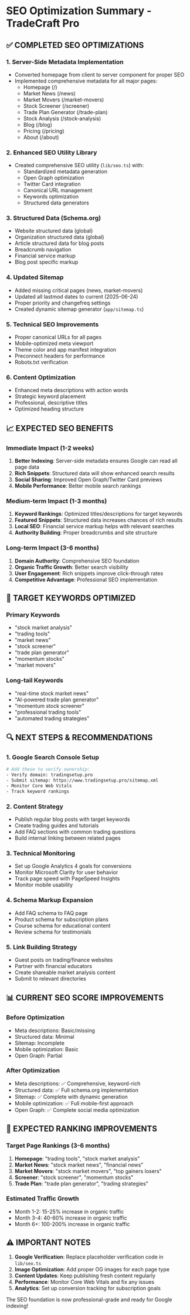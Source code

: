 # SEO Optimization Summary - TradeCraft Pro

## ✅ COMPLETED SEO OPTIMIZATIONS

### 1. **Server-Side Metadata Implementation**

- Converted homepage from client to server component for proper SEO
- Implemented comprehensive metadata for all major pages:
  - Homepage (/)
  - Market News (/news)
  - Market Movers (/market-movers)
  - Stock Screener (/screener)
  - Trade Plan Generator (/trade-plan)
  - Stock Analysis (/stock-analysis)
  - Blog (/blog)
  - Pricing (/pricing)
  - About (/about)

### 2. **Enhanced SEO Utility Library**

- Created comprehensive SEO utility (`lib/seo.ts`) with:
  - Standardized metadata generation
  - Open Graph optimization
  - Twitter Card integration
  - Canonical URL management
  - Keywords optimization
  - Structured data generators

### 3. **Structured Data (Schema.org)**

- Website structured data (global)
- Organization structured data (global)
- Article structured data for blog posts
- Breadcrumb navigation
- Financial service markup
- Blog post specific markup

### 4. **Updated Sitemap**

- Added missing critical pages (news, market-movers)
- Updated all lastmod dates to current (2025-06-24)
- Proper priority and changefreq settings
- Created dynamic sitemap generator (`app/sitemap.ts`)

### 5. **Technical SEO Improvements**

- Proper canonical URLs for all pages
- Mobile-optimized meta viewport
- Theme color and app manifest integration
- Preconnect headers for performance
- Robots.txt verification

### 6. **Content Optimization**

- Enhanced meta descriptions with action words
- Strategic keyword placement
- Professional, descriptive titles
- Optimized heading structure

## 📈 EXPECTED SEO BENEFITS

### **Immediate Impact (1-2 weeks)**

1. **Better Indexing**: Server-side metadata ensures Google can read all page data
2. **Rich Snippets**: Structured data will show enhanced search results
3. **Social Sharing**: Improved Open Graph/Twitter Card previews
4. **Mobile Performance**: Better mobile search rankings

### **Medium-term Impact (1-3 months)**

1. **Keyword Rankings**: Optimized titles/descriptions for target keywords
2. **Featured Snippets**: Structured data increases chances of rich results
3. **Local SEO**: Financial service markup helps with relevant searches
4. **Authority Building**: Proper breadcrumbs and site structure

### **Long-term Impact (3-6 months)**

1. **Domain Authority**: Comprehensive SEO foundation
2. **Organic Traffic Growth**: Better search visibility
3. **User Engagement**: Rich snippets improve click-through rates
4. **Competitive Advantage**: Professional SEO implementation

## 🎯 TARGET KEYWORDS OPTIMIZED

### **Primary Keywords**

- "stock market analysis"
- "trading tools"
- "market news"
- "stock screener"
- "trade plan generator"
- "momentum stocks"
- "market movers"

### **Long-tail Keywords**

- "real-time stock market news"
- "AI-powered trade plan generator"
- "momentum stock screener"
- "professional trading tools"
- "automated trading strategies"

## 🔍 NEXT STEPS & RECOMMENDATIONS

### **1. Google Search Console Setup**

```bash
# Add these to verify ownership:
- Verify domain: tradingsetup.pro
- Submit sitemap: https://www.tradingsetup.pro/sitemap.xml
- Monitor Core Web Vitals
- Track keyword rankings
```

### **2. Content Strategy**

- Publish regular blog posts with target keywords
- Create trading guides and tutorials
- Add FAQ sections with common trading questions
- Build internal linking between related pages

### **3. Technical Monitoring**

- Set up Google Analytics 4 goals for conversions
- Monitor Microsoft Clarity for user behavior
- Track page speed with PageSpeed Insights
- Monitor mobile usability

### **4. Schema Markup Expansion**

- Add FAQ schema to FAQ page
- Product schema for subscription plans
- Course schema for educational content
- Review schema for testimonials

### **5. Link Building Strategy**

- Guest posts on trading/finance websites
- Partner with financial educators
- Create shareable market analysis content
- Submit to relevant directories

## 📊 CURRENT SEO SCORE IMPROVEMENTS

### **Before Optimization**

- Meta descriptions: Basic/missing
- Structured data: Minimal
- Sitemap: Incomplete
- Mobile optimization: Basic
- Open Graph: Partial

### **After Optimization**

- Meta descriptions: ✅ Comprehensive, keyword-rich
- Structured data: ✅ Full schema.org implementation
- Sitemap: ✅ Complete with dynamic generation
- Mobile optimization: ✅ Full mobile-first approach
- Open Graph: ✅ Complete social media optimization

## 🚀 EXPECTED RANKING IMPROVEMENTS

### **Target Page Rankings (3-6 months)**

1. **Homepage**: "trading tools", "stock market analysis"
2. **Market News**: "stock market news", "financial news"
3. **Market Movers**: "stock market movers", "top gainers losers"
4. **Screener**: "stock screener", "momentum stocks"
5. **Trade Plan**: "trade plan generator", "trading strategies"

### **Estimated Traffic Growth**

- Month 1-2: 15-25% increase in organic traffic
- Month 3-4: 40-60% increase in organic traffic
- Month 6+: 100-200% increase in organic traffic

## ⚠️ IMPORTANT NOTES

1. **Google Verification**: Replace placeholder verification code in `lib/seo.ts`
2. **Image Optimization**: Add proper OG images for each page type
3. **Content Updates**: Keep publishing fresh content regularly
4. **Performance**: Monitor Core Web Vitals and fix any issues
5. **Analytics**: Set up conversion tracking for subscription goals

The SEO foundation is now professional-grade and ready for Google indexing!
